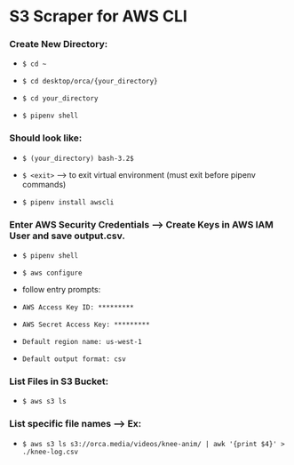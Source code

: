 # S3 Scraper for AWS CLI

### Create New Directory:

- ``` $ cd ~ ```

- ``` $ cd desktop/orca/{your_directory} ```

- ``` $ cd your_directory ```

- ``` $ pipenv shell ```

### Should look like:

- ``` $ (your_directory) bash-3.2$ ```

- ``` $ <exit> ``` --> to exit virtual environment (must exit before pipenv commands)

- ``` $ pipenv install awscli ```

### Enter AWS Security Credentials --> Create Keys in AWS IAM User and save output.csv.

- ``` $ pipenv shell ```

- ``` $ aws configure ```

- follow entry prompts:

- ``` AWS Access Key ID: ********* ```

- ``` AWS Secret Access Key: ********* ```

- ``` Default region name: us-west-1 ```

- ``` Default output format: csv ```

### List Files in S3 Bucket:

- ``` $ aws s3 ls ```

### List specific file names --> Ex:

- ``` $ aws s3 ls s3://orca.media/videos/knee-anim/ | awk '{print $4}' > ./knee-log.csv ```